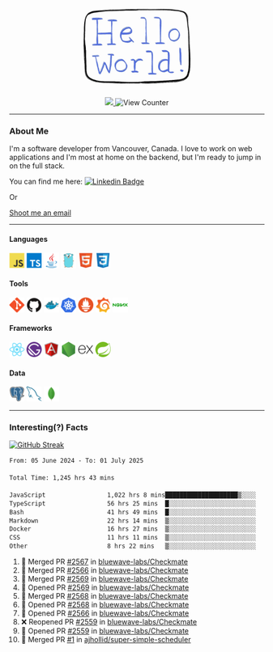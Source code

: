 <div align="center">
    <img src="./img/hello_world.webp" height="200px" width="">
    <div>
        <a href="https://www.linkedin.com/in/ajhollid">
            <img src="https://img.shields.io/badge/LinkedIn-blue"/>
        </a>
        <img src="https://komarev.com/ghpvc/?username=ajhollid&color=yellow" alt="View Counter">
    </div>
</div>

---

### About Me

I'm a software developer from Vancouver, Canada. I love to work on web applications and I'm most at home on the backend, but I'm ready to jump in on the full stack.

You can find me here: [![Linkedin Badge](https://img.shields.io/badge/-ajhollid-blue?style=flat&logo=Linkedin&logoColor=white)](https://www.linkedin.com/in/ajhollid)

Or

[Shoot me an email](mailto:ajhollid@gmail.com)

---

#### Languages

<div>
    <img src="./img/devicons/javascript-original.svg" width=30 height=30 alt="JavaScript">
    <img src="/img/devicons/typescript-original.svg" width=30 height=30 alt="TypeScript">
    <img src="./img/devicons/java-original.svg" width=30 height=30 alt="Java">
    <img src="./img/devicons/go-original.svg" width=30 height=30 alt="Golang">
    <img src="./img/devicons/html5-original.svg" width=30 height=30 alt="HTML 5">
    <img src="./img/devicons/css3-original.svg" width=30 height=30 alt="CSS 3">
</div>

#### Tools

<div>
    <img src="./img/devicons/git-original.svg" width=30 height=30 alt="Git">
    <img src="./img/devicons/github-original.svg" width=30 height=30 alt="Github">
    <img src="./img/devicons/docker-original.svg" width=30 
    height=30 alt="Docker">
    <img src="./img/devicons/kubernetes-original.svg" width=30 height=30 alt="K8">
    <img src="./img/devicons/prometheus-original.svg" width=30 height=30 alt="Prometheus">
    <img src="./img/devicons/grafana-original.svg" width=30 height=30 alt="Grafana">
    <img src="./img/devicons/nginx-original.svg" width=30 height=30 alt="Nginx">
</div>

#### Frameworks

<div>
    <img src="./img/devicons/react-original.svg" width=30 height=30 alt="React">
    <img src="./img/devicons/gatsby-original.svg" width=30 height=30 alt="Gatsby">
    <img src="./img/devicons/angularjs-original.svg" width=30 height=30 alt="AngularJS">
    <img src="./img/devicons/nodejs-original.svg" width=30 height=30 alt="NodeJS">
    <img src="./img/devicons/express-original.svg" width=30 height=30 alt="Express">
    <img src="./img/devicons/spring-original.svg" width=30 height=30 alt="Spring">
</div>

#### Data

<div>
    <img src="./img/devicons/postgresql-original.svg" width=30 height=30 alt="Postgresql">
    <img src="./img/devicons/mysql-original.svg" width=30 height=30 alt="Mysql">
    <img src="./img/devicons/mongodb-original.svg" width=30 height=30 alt="MongoDB">
</div>

---

### Interesting(?) Facts

[![GitHub Streak](http://github-readme-streak-stats.herokuapp.com?user=ajhollid)](https://git.io/streak-stats)

 <!--START_SECTION:waka-->

```txt
From: 05 June 2024 - To: 01 July 2025

Total Time: 1,245 hrs 43 mins

JavaScript                 1,022 hrs 8 mins████████████████████▒░░░░   81.50 %
TypeScript                 56 hrs 25 mins  █░░░░░░░░░░░░░░░░░░░░░░░░   04.50 %
Bash                       41 hrs 49 mins  █░░░░░░░░░░░░░░░░░░░░░░░░   03.34 %
Markdown                   22 hrs 14 mins  ▒░░░░░░░░░░░░░░░░░░░░░░░░   01.77 %
Docker                     16 hrs 27 mins  ▒░░░░░░░░░░░░░░░░░░░░░░░░   01.31 %
CSS                        11 hrs 11 mins  ▒░░░░░░░░░░░░░░░░░░░░░░░░   00.89 %
Other                      8 hrs 22 mins   ▒░░░░░░░░░░░░░░░░░░░░░░░░   00.67 %
```

<!--END_SECTION:waka-->


<!--START_SECTION:activity-->
1. 🎉 Merged PR [#2567](https://github.com/bluewave-labs/Checkmate/pull/2567) in [bluewave-labs/Checkmate](https://github.com/bluewave-labs/Checkmate)
2. 🎉 Merged PR [#2566](https://github.com/bluewave-labs/Checkmate/pull/2566) in [bluewave-labs/Checkmate](https://github.com/bluewave-labs/Checkmate)
3. 🎉 Merged PR [#2569](https://github.com/bluewave-labs/Checkmate/pull/2569) in [bluewave-labs/Checkmate](https://github.com/bluewave-labs/Checkmate)
4. 💪 Opened PR [#2569](https://github.com/bluewave-labs/Checkmate/pull/2569) in [bluewave-labs/Checkmate](https://github.com/bluewave-labs/Checkmate)
5. 🎉 Merged PR [#2568](https://github.com/bluewave-labs/Checkmate/pull/2568) in [bluewave-labs/Checkmate](https://github.com/bluewave-labs/Checkmate)
6. 💪 Opened PR [#2568](https://github.com/bluewave-labs/Checkmate/pull/2568) in [bluewave-labs/Checkmate](https://github.com/bluewave-labs/Checkmate)
7. 💪 Opened PR [#2566](https://github.com/bluewave-labs/Checkmate/pull/2566) in [bluewave-labs/Checkmate](https://github.com/bluewave-labs/Checkmate)
8. ❌ Reopened PR [#2559](https://github.com/bluewave-labs/Checkmate/pull/2559) in [bluewave-labs/Checkmate](https://github.com/bluewave-labs/Checkmate)
9. 💪 Opened PR [#2559](https://github.com/bluewave-labs/Checkmate/pull/2559) in [bluewave-labs/Checkmate](https://github.com/bluewave-labs/Checkmate)
10. 🎉 Merged PR [#1](https://github.com/ajhollid/super-simple-scheduler/pull/1) in [ajhollid/super-simple-scheduler](https://github.com/ajhollid/super-simple-scheduler)
<!--END_SECTION:activity-->
